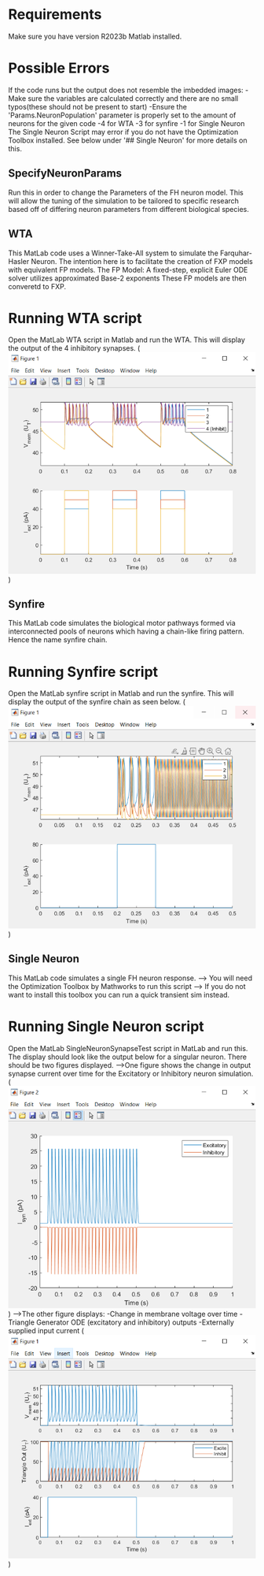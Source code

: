 # Requirements
Make sure you have version R2023b Matlab installed.

# Possible Errors
If the code runs but the output does not resemble the imbedded images:
    -Make sure the variables are calculated correctly and there are no small typos(these should not be present to start)
    -Ensure the 'Params.NeuronPopulation' parameter is properly set to the amount of neurons for the given code
        -4 for WTA
        -3 for synfire
        -1 for Single Neuron
The Single Neuron Script may error if you do not have the Optimization Toolbox installed. See below under '## Single Neuron' for more details on this.

## SpecifyNeuronParams
Run this in order to change the Parameters of the FH neuron model.
This will allow the tuning of the simulation to be tailored to specific research based off of differing neuron parameters from different biological species.


## WTA
This MatLab code uses a Winner-Take-All system to simulate the Farquhar-Hasler Neuron.
The intention here is to facilitate the creation of FXP models with equivalent FP models.
The FP Model: A fixed-step, explicit Euler ODE solver utilizes approximated Base-2 exponents
These FP models are then converetd to FXP. 
# Running WTA script
Open the MatLab WTA script in Matlab and run the WTA. 
This will display the output of the 4 inhibitory synapses. 
(![Alt text](WTA_Output.PNG))



## Synfire
This MatLab code simulates the biological motor pathways formed via interconnected pools of neurons which having a chain-like firing pattern. Hence the name synfire chain. 
# Running Synfire script
Open the MatLab synfire script in Matlab and run the synfire. 
This will display the output of the synfire chain as seen below.
(![Alt text](Synfire_Output_Base_e.PNG))



## Single Neuron
This MatLab code simulates a single FH neuron response.
--> You will need the Optimization Toolbox by Mathworks to run this script
--> If you do not want to install this toolbox you can run a quick transient sim instead.
# Running Single Neuron script
Open the MatLab SingleNeuronSynapseTest script in MatLab and run this. 
The display should look like the output below for a singular neuron.
There should be two figures displayed. 
    -->One figure shows the change in output synapse current over time for the Excitatory or Inhibitory neuron simulation.
        (![Alt text](Single_Neuron_Fig_2_.PNG))
    -->The other figure displays:
        -Change in membrane voltage over time
        -Triangle Generator ODE (excitatory and inhibitory) 
        outputs
        -Externally supplied input current
        (![Alt text](Single_Neuron_Fig_1_.PNG))
